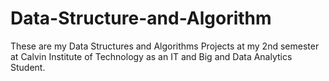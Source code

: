 # Data-Structure-and-Algorithm
These are my Data Structures and Algorithms Projects at my 2nd semester at Calvin Institute of Technology as an IT and Big and Data Analytics Student.
